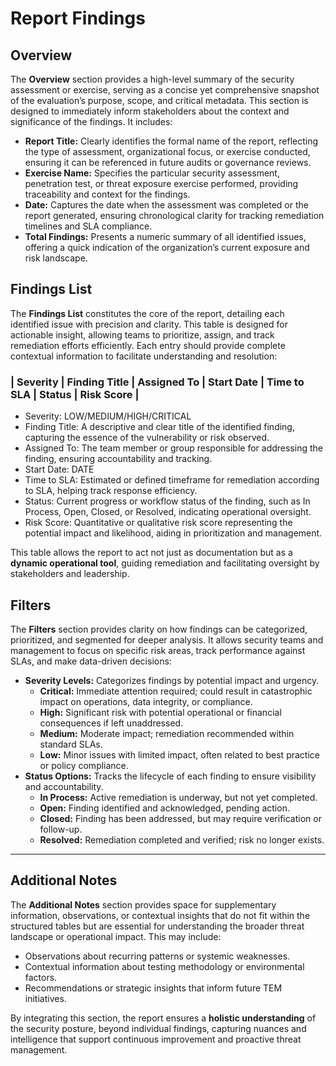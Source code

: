 # Report Findings

## Overview
The **Overview** section provides a high-level summary of the security assessment or exercise, serving as a concise yet comprehensive snapshot of the evaluation’s purpose, scope, and critical metadata. This section is designed to immediately inform stakeholders about the context and significance of the findings. It includes:  

- **Report Title:** Clearly identifies the formal name of the report, reflecting the type of assessment, organizational focus, or exercise conducted, ensuring it can be referenced in future audits or governance reviews.  
- **Exercise Name:** Specifies the particular security assessment, penetration test, or threat exposure exercise performed, providing traceability and context for the findings.  
- **Date:** Captures the date when the assessment was completed or the report generated, ensuring chronological clarity for tracking remediation timelines and SLA compliance.  
- **Total Findings:** Presents a numeric summary of all identified issues, offering a quick indication of the organization’s current exposure and risk landscape.  


## Findings List
The **Findings List** constitutes the core of the report, detailing each identified issue with precision and clarity. This table is designed for actionable insight, allowing teams to prioritize, assign, and track remediation efforts efficiently. Each entry should provide complete contextual information to facilitate understanding and resolution:  

### | Severity  | Finding Title                                                | Assigned To            | Start Date  | Time to SLA |  Status    | Risk Score   |

- Severity:       LOW/MEDIUM/HIGH/CRITICAL
- Finding Title:  A descriptive and clear title of the identified finding, capturing the essence of the vulnerability or risk observed.
- Assigned To:    The team member or group responsible for addressing the finding, ensuring accountability and tracking.
- Start Date:     DATE
- Time to SLA:    Estimated or defined timeframe for remediation according to SLA, helping track response efficiency.
- Status:         Current progress or workflow status of the finding, such as In Process, Open, Closed, or Resolved, indicating operational oversight.
- Risk Score:     Quantitative or qualitative risk score representing the potential impact and likelihood, aiding in prioritization and management.


This table allows the report to act not just as documentation but as a **dynamic operational tool**, guiding remediation and facilitating oversight by stakeholders and leadership.  


## Filters
The **Filters** section provides clarity on how findings can be categorized, prioritized, and segmented for deeper analysis. It allows security teams and management to focus on specific risk areas, track performance against SLAs, and make data-driven decisions:  

- **Severity Levels:** Categorizes findings by potential impact and urgency.  
  - **Critical:** Immediate attention required; could result in catastrophic impact on operations, data integrity, or compliance.  
  - **High:** Significant risk with potential operational or financial consequences if left unaddressed.  
  - **Medium:** Moderate impact; remediation recommended within standard SLAs.  
  - **Low:** Minor issues with limited impact, often related to best practice or policy compliance.  
- **Status Options:** Tracks the lifecycle of each finding to ensure visibility and accountability.  
  - **In Process:** Active remediation is underway, but not yet completed.  
  - **Open:** Finding identified and acknowledged, pending action.  
  - **Closed:** Finding has been addressed, but may require verification or follow-up.  
  - **Resolved:** Remediation completed and verified; risk no longer exists.  

---

## Additional Notes
The **Additional Notes** section provides space for supplementary information, observations, or contextual insights that do not fit within the structured tables but are essential for understanding the broader threat landscape or operational impact. This may include:  

- Observations about recurring patterns or systemic weaknesses.  
- Contextual information about testing methodology or environmental factors.  
- Recommendations or strategic insights that inform future TEM initiatives.  

By integrating this section, the report ensures a **holistic understanding** of the security posture, beyond individual findings, capturing nuances and intelligence that support continuous improvement and proactive threat management.  
